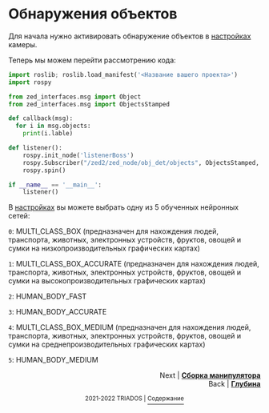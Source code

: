 # Обнаружения объектов

Для начала нужно активировать обнаружение объектов в [настройках](/docs/zed_param.md#параметры-с-префиксом-object_detection) камеры.

Теперь мы можем перейти рассмотрению кода:

```python
import roslib; roslib.load_manifest('<Название вашего проекта>')
import rospy

from zed_interfaces.msg import Object
from zed_interfaces.msg import ObjectsStamped

def callback(msg):
  for i in msg.objects:
    print(i.lable)

def listener():
	rospy.init_node('listenerBoss')
	rospy.Subscriber("/zed2/zed_node/obj_det/objects", ObjectsStamped, callback)
	rospy.spin()

if __name__ == '__main__':
	listener()
```

В [настройках](/docs/zed_param.md#параметры-с-префиксом-object_detection) вы можете выбрать одну из 5 обученных нейронных сетей: 

`0`: MULTI_CLASS_BOX (предназначен для нахождения людей, транспорта, животных, электронных устройств, фруктов, овощей и сумки на низкопроизводительных графических картах) 

`1`: MULTI_CLASS_BOX_ACCURATE (предназначен для нахождения людей, транспорта, животных, электронных устройств, фруктов, овощей и сумки на высокопроизводительных графических картах)

`2`: HUMAN_BODY_FAST 

`3`: HUMAN_BODY_ACCURATE 

`4`: MULTI_CLASS_BOX_MEDIUM (предназначен для нахождения людей, транспорта, животных, электронных устройств, фруктов, овощей и сумки на среднепроизводительных графических картах)

`5`: HUMAN_BODY_MEDIUM

<p align="right">Next | <b><a href="manipulator_manual.md">Сборка манипулятора</a></b>
<br/>
Back | <b><a href="depth.md">Глубина</a></b></p>
<p align="center"><sup>2021-2022 TRIADOS | </sup><a href="../README.md#содержание"><sup>Содержание</sup></a></p>
